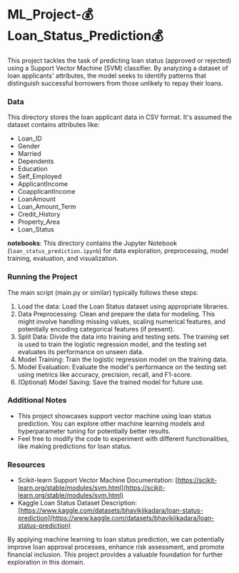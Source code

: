 # ML_Project-💰Loan_Status_Prediction💰

This project tackles the task of predicting loan status (approved or rejected) using a Support Vector Machine (SVM) classifier. By analyzing a dataset of loan applicants' attributes, the model seeks to identify patterns that distinguish successful borrowers from those unlikely to repay their loans.

 ### Data
This directory stores the loan applicant data in CSV format. It's assumed the dataset contains attributes like:

 - Loan_ID
 - Gender
 - Married
 - Dependents
 - Education
 - Self_Employed
 - ApplicantIncome
 - CoapplicantIncome
 - LoanAmount
 - Loan_Amount_Term
 - Credit_History
 - Property_Area
 - Loan_Status

		
**notebooks**: This directory contains the Jupyter Notebook (`loan_status_prediction.ipynb`) for data exploration, preprocessing, model training, evaluation, and visualization.


### Running the Project
The main script (main.py or similar) typically follows these steps:

1. Load the data: Load the Loan Status dataset using appropriate libraries.
2. Data Preprocessing: Clean and prepare the data for modeling. This might involve handling missing values, scaling numerical features, and potentially encoding categorical features (if present).
3. Split Data: Divide the data into training and testing sets. The training set is used to train the logistic regression model, and the testing set evaluates its performance on unseen data.
4. Model Training: Train the logistic regression model on the training data.
5. Model Evaluation: Evaluate the model's performance on the testing set using metrics like accuracy, precision, recall, and F1-score.
6. (Optional) Model Saving: Save the trained model for future use.

### Additional Notes
 - This project showcases support vector machine using loan status prediction. You can explore other machine learning models and hyperparameter tuning for potentially better results.
 - Feel free to modify the code to experiment with different functionalities, like making predictions for loan status.

### Resources
 - Scikit-learn Support Vector Machine Documentation: [https://scikit-learn.org/stable/modules/svm.html](https://scikit-learn.org/stable/modules/svm.html)
 - Kaggle Loan Status Dataset Description: [https://www.kaggle.com/datasets/bhavikjikadara/loan-status-prediction](https://www.kaggle.com/datasets/bhavikjikadara/loan-status-prediction)

By applying machine learning to loan status prediction, we can potentially improve loan approval processes, enhance risk assessment, and promote financial inclusion. This project provides a valuable foundation for further exploration in this domain.
